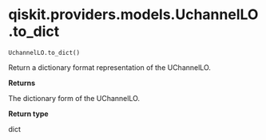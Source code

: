 # qiskit.providers.models.UchannelLO.to\_dict

`UchannelLO.to_dict()`

Return a dictionary format representation of the UChannelLO.

**Returns**

The dictionary form of the UChannelLO.

**Return type**

dict
